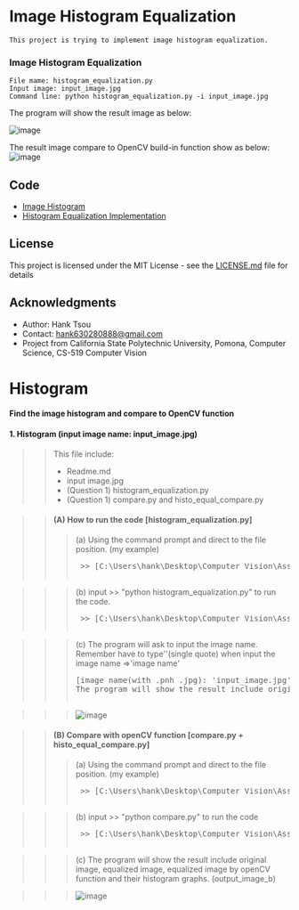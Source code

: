 # Image Histogram Equalization
```
This project is trying to implement image histogram equalization.
```
### Image Histogram Equalization
```
File mame: histogram_equalization.py
Input image: input_image.jpg
Command line: python histogram_equalization.py -i input_image.jpg
```

The program will show the result image as below: 

![image](https://user-images.githubusercontent.com/28382639/35772541-3851f646-08f6-11e8-8efb-5f2e2605355e.png)

The result image compare to OpenCV build-in function show as below:
![image](https://user-images.githubusercontent.com/28382639/35772547-76a6a16c-08f6-11e8-9abc-15edec446e5b.png)

## Code
- [Image Histogram](https://github.com/Hank-Tsou/Computer-Vision-OpenCV-Python/tree/master/tutorials/Image_Processing/9_Image_Histogram)
- [Histogram Equalization Implementation](https://github.com/Hank-Tsou/Histogram)

## License

This project is licensed under the MIT License - see the [LICENSE.md](LICENSE.md) file for details

## Acknowledgments

* Author: Hank Tsou
* Contact: hank630280888@gmail.com
* Project from California State Polytechnic University, Pomona, Computer Science, CS-519 Computer Vision






# Histogram
#### Find the image histogram and compare to OpenCV function
#### 1. Histogram (input image name: input_image.jpg)

>> This file include: </br>
>>* Readme.md</br>
>>* input image.jpg</br>
>>* (Question 1) histogram_equalization.py</br>
>>* (Question 1) compare.py and histo_equal_compare.py</br>

>> #### (A) How to run the code [histogram_equalization.py]</br>
>>> (a) Using the command prompt and direct to the file position. (my example)
>>> <pre> >> [C:\Users\hank\Desktop\Computer Vision\Assignment_1\1-1] 

>>> (b) input >> "python histogram_equalization.py" to run the code.
>>> <pre> >> [C:\Users\hank\Desktop\Computer Vision\Assignment_1\1-1>python histogram_equalization.py]

>>> (c) The program will ask to input the image name. Remember have to type''(single quote) when input 
>>> the image name =>'image name'
>>> <pre>[image name(with .pnh .jpg): 'input_image.jpg']
>>> The program will show the result include original image and equalized image.(output_image_a)

>>> ![image](https://user-images.githubusercontent.com/28382639/35772541-3851f646-08f6-11e8-8efb-5f2e2605355e.png)

>> #### (B) Compare with openCV function [compare.py + histo_equal_compare.py]
>>> (a) Using the command prompt and direct to the file position. (my example)
>>> <pre> >> [C:\Users\hank\Desktop\Computer Vision\Assignment_1\1-1]

>>> (b) input >> "python compare.py" to run the code
>>> <pre> >> [C:\Users\hank\Desktop\Computer Vision\Assignment_1\1-1>python compare.py]

>>> (c) The program will show the result include original image, equalized image,
>>> equalized image by openCV function and their histogram graphs. (output_image_b)

>>> ![image](https://user-images.githubusercontent.com/28382639/35772547-76a6a16c-08f6-11e8-9abc-15edec446e5b.png)


